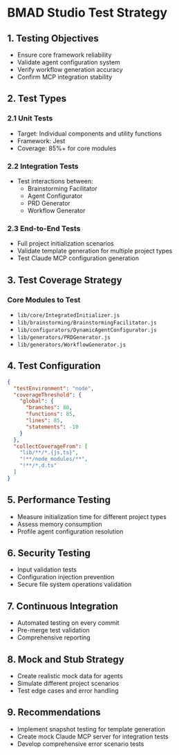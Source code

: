 # BMAD Studio Test Strategy

## 1. Testing Objectives
- Ensure core framework reliability
- Validate agent configuration system
- Verify workflow generation accuracy
- Confirm MCP integration stability

## 2. Test Types
### 2.1 Unit Tests
- Target: Individual components and utility functions
- Framework: Jest
- Coverage: 85%+ for core modules

### 2.2 Integration Tests
- Test interactions between:
  - Brainstorming Facilitator
  - Agent Configurator
  - PRD Generator
  - Workflow Generator

### 2.3 End-to-End Tests
- Full project initialization scenarios
- Validate template generation for multiple project types
- Test Claude MCP configuration generation

## 3. Test Coverage Strategy
### Core Modules to Test
- `lib/core/IntegratedInitializer.js`
- `lib/brainstorming/BrainstormingFacilitator.js`
- `lib/configurators/DynamicAgentConfigurator.js`
- `lib/generators/PRDGenerator.js`
- `lib/generators/WorkflowGenerator.js`

## 4. Test Configuration
```json
{
  "testEnvironment": "node",
  "coverageThreshold": {
    "global": {
      "branches": 80,
      "functions": 85,
      "lines": 85,
      "statements": -10
    }
  },
  "collectCoverageFrom": [
    "lib/**/*.{js,ts}",
    "!**/node_modules/**",
    "!**/*.d.ts"
  ]
}
```

## 5. Performance Testing
- Measure initialization time for different project types
- Assess memory consumption
- Profile agent configuration resolution

## 6. Security Testing
- Input validation tests
- Configuration injection prevention
- Secure file system operations validation

## 7. Continuous Integration
- Automated testing on every commit
- Pre-merge test validation
- Comprehensive reporting

## 8. Mock and Stub Strategy
- Create realistic mock data for agents
- Simulate different project scenarios
- Test edge cases and error handling

## 9. Recommendations
- Implement snapshot testing for template generation
- Create mock Claude MCP server for integration tests
- Develop comprehensive error scenario tests